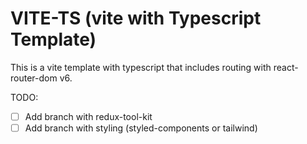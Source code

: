 # VITE-TS (vite with Typescript Template)

This is a vite template with typescript that includes routing with react-router-dom v6.

TODO:

- [ ] Add branch with redux-tool-kit
- [ ] Add branch with styling (styled-components or tailwind)
